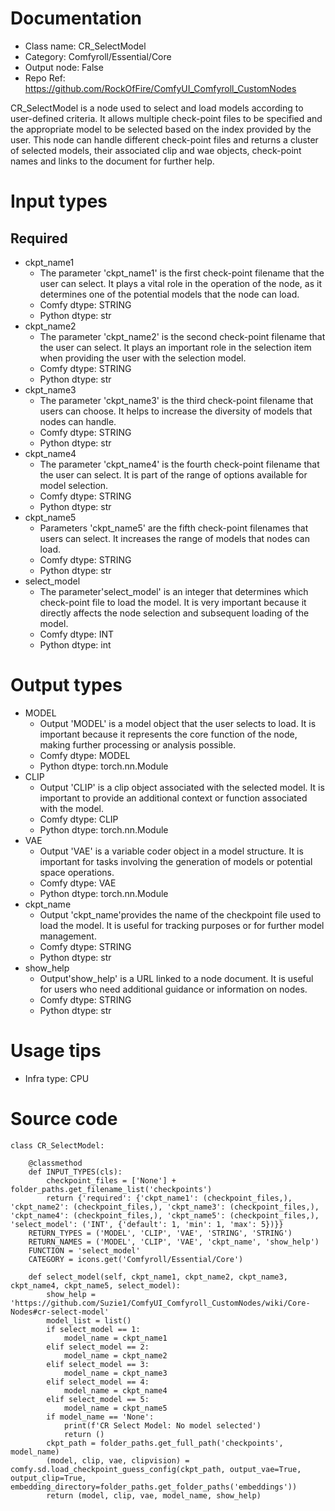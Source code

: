 # Documentation
- Class name: CR_SelectModel
- Category: Comfyroll/Essential/Core
- Output node: False
- Repo Ref: https://github.com/RockOfFire/ComfyUI_Comfyroll_CustomNodes

CR_SelectModel is a node used to select and load models according to user-defined criteria. It allows multiple check-point files to be specified and the appropriate model to be selected based on the index provided by the user. This node can handle different check-point files and returns a cluster of selected models, their associated clip and wae objects, check-point names and links to the document for further help.

# Input types
## Required
- ckpt_name1
    - The parameter 'ckpt_name1' is the first check-point filename that the user can select. It plays a vital role in the operation of the node, as it determines one of the potential models that the node can load.
    - Comfy dtype: STRING
    - Python dtype: str
- ckpt_name2
    - The parameter 'ckpt_name2' is the second check-point filename that the user can select. It plays an important role in the selection item when providing the user with the selection model.
    - Comfy dtype: STRING
    - Python dtype: str
- ckpt_name3
    - The parameter 'ckpt_name3' is the third check-point filename that users can choose. It helps to increase the diversity of models that nodes can handle.
    - Comfy dtype: STRING
    - Python dtype: str
- ckpt_name4
    - The parameter 'ckpt_name4' is the fourth check-point filename that the user can select. It is part of the range of options available for model selection.
    - Comfy dtype: STRING
    - Python dtype: str
- ckpt_name5
    - Parameters 'ckpt_name5' are the fifth check-point filenames that users can select. It increases the range of models that nodes can load.
    - Comfy dtype: STRING
    - Python dtype: str
- select_model
    - The parameter'select_model' is an integer that determines which check-point file to load the model. It is very important because it directly affects the node selection and subsequent loading of the model.
    - Comfy dtype: INT
    - Python dtype: int

# Output types
- MODEL
    - Output 'MODEL' is a model object that the user selects to load. It is important because it represents the core function of the node, making further processing or analysis possible.
    - Comfy dtype: MODEL
    - Python dtype: torch.nn.Module
- CLIP
    - Output 'CLIP' is a clip object associated with the selected model. It is important to provide an additional context or function associated with the model.
    - Comfy dtype: CLIP
    - Python dtype: torch.nn.Module
- VAE
    - Output 'VAE' is a variable coder object in a model structure. It is important for tasks involving the generation of models or potential space operations.
    - Comfy dtype: VAE
    - Python dtype: torch.nn.Module
- ckpt_name
    - Output 'ckpt_name'provides the name of the checkpoint file used to load the model. It is useful for tracking purposes or for further model management.
    - Comfy dtype: STRING
    - Python dtype: str
- show_help
    - Output'show_help' is a URL linked to a node document. It is useful for users who need additional guidance or information on nodes.
    - Comfy dtype: STRING
    - Python dtype: str

# Usage tips
- Infra type: CPU

# Source code
```
class CR_SelectModel:

    @classmethod
    def INPUT_TYPES(cls):
        checkpoint_files = ['None'] + folder_paths.get_filename_list('checkpoints')
        return {'required': {'ckpt_name1': (checkpoint_files,), 'ckpt_name2': (checkpoint_files,), 'ckpt_name3': (checkpoint_files,), 'ckpt_name4': (checkpoint_files,), 'ckpt_name5': (checkpoint_files,), 'select_model': ('INT', {'default': 1, 'min': 1, 'max': 5})}}
    RETURN_TYPES = ('MODEL', 'CLIP', 'VAE', 'STRING', 'STRING')
    RETURN_NAMES = ('MODEL', 'CLIP', 'VAE', 'ckpt_name', 'show_help')
    FUNCTION = 'select_model'
    CATEGORY = icons.get('Comfyroll/Essential/Core')

    def select_model(self, ckpt_name1, ckpt_name2, ckpt_name3, ckpt_name4, ckpt_name5, select_model):
        show_help = 'https://github.com/Suzie1/ComfyUI_Comfyroll_CustomNodes/wiki/Core-Nodes#cr-select-model'
        model_list = list()
        if select_model == 1:
            model_name = ckpt_name1
        elif select_model == 2:
            model_name = ckpt_name2
        elif select_model == 3:
            model_name = ckpt_name3
        elif select_model == 4:
            model_name = ckpt_name4
        elif select_model == 5:
            model_name = ckpt_name5
        if model_name == 'None':
            print(f'CR Select Model: No model selected')
            return ()
        ckpt_path = folder_paths.get_full_path('checkpoints', model_name)
        (model, clip, vae, clipvision) = comfy.sd.load_checkpoint_guess_config(ckpt_path, output_vae=True, output_clip=True, embedding_directory=folder_paths.get_folder_paths('embeddings'))
        return (model, clip, vae, model_name, show_help)
```